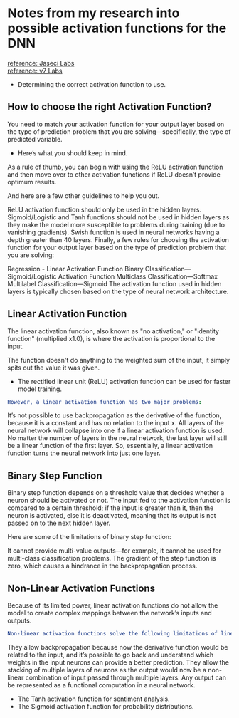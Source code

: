 # Notes from my research into possible activation functions for the DNN

[reference: Jaseci Labs](https://www.youtube.com/watch?v=-0ggwByIppw)</br>
[reference: v7 Labs](<https://www.v7labs.com/blog/neural-networks-activation-functions>)

- Determining the correct activation function to use.

## How to choose the right Activation Function?

You need to match your activation function for your output layer based on the type of prediction problem that you are solving—specifically, the type of predicted variable.

- Here’s what you should keep in mind.

As a rule of thumb, you can begin with using the ReLU activation function and then move over to other activation functions if ReLU doesn’t provide optimum results.

And here are a few other guidelines to help you out.

ReLU activation function should only be used in the hidden layers.
Sigmoid/Logistic and Tanh functions should not be used in hidden layers as they make the model more susceptible to problems during training (due to vanishing gradients).
Swish function is used in neural networks having a depth greater than 40 layers.
Finally, a few rules for choosing the activation function for your output layer based on the type of prediction problem that you are solving:

Regression - Linear Activation Function
Binary Classification—Sigmoid/Logistic Activation Function
Multiclass Classification—Softmax
Multilabel Classification—Sigmoid
The activation function used in hidden layers is typically chosen based on the type of neural network architecture.

## Linear Activation Function

The linear activation function, also known as "no activation," or "identity function" (multiplied x1.0), is where the activation is proportional to the input.

The function doesn't do anything to the weighted sum of the input, it simply spits out the value it was given.

- The rectified linear unit (ReLU) activation function can be used for faster model training.

```yml
However, a linear activation function has two major problems:
```

It’s not possible to use backpropagation as the derivative of the function, because it is a constant and has no relation to the input x.
All layers of the neural network will collapse into one if a linear activation function is used. No matter the number of layers in the neural network, the last layer will still be a linear function of the first layer. So, essentially, a linear activation function turns the neural network into just one layer.

## Binary Step Function

Binary step function depends on a threshold value that decides whether a neuron should be activated or not.
The input fed to the activation function is compared to a certain threshold; if the input is greater than it, then the neuron is activated, else it is deactivated, meaning that its output is not passed on to the next hidden layer.

Here are some of the limitations of binary step function:

It cannot provide multi-value outputs—for example, it cannot be used for multi-class classification problems.
The gradient of the step function is zero, which causes a hindrance in the backpropagation process.

## Non-Linear Activation Functions

Because of its limited power, linear activation functions do not allow the model to create complex mappings between the network’s inputs and outputs.

```yml
Non-linear activation functions solve the following limitations of linear activation functions:
```

They allow backpropagation because now the derivative function would be related to the input, and it’s possible to go back and understand which weights in the input neurons can provide a better prediction.
They allow the stacking of multiple layers of neurons as the output would now be a non-linear combination of input passed through multiple layers. Any output can be represented as a functional computation in a neural network.

- The Tanh activation function for sentiment analysis.
- The Sigmoid activation function for probability distributions.
